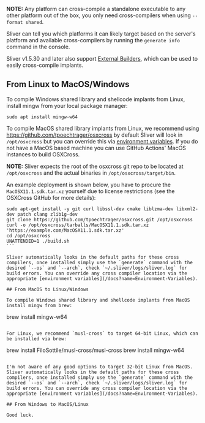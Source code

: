 **NOTE:** Any platform can cross-compile a standalone executable to any other platform out of the box, you only need cross-compilers when using `--format shared`.

Sliver can tell you which platforms it can likely target based on the server's platform and available cross-compilers by running the `generate info` command in the console.

Sliver v1.5.30 and later also support [External Builders](/docs?name=External-Builders), which can be used to easily cross-compile implants.

## From Linux to MacOS/Windows

To compile Windows shared library and shellcode implants from Linux, install mingw from your local package manager:

```
sudo apt install mingw-w64
```

To compile MacOS shared library implants from Linux, we recommend using https://github.com/tpoechtrager/osxcross by default Sliver will look in `/opt/osxcross` but you can override this via [environment variables](/docs?name=Environment-Variables). If you do not have a MacOS based machine you can use GitHub Actions' MacOS instances to build OSXCross.

**NOTE:** Sliver expects the root of the osxcross git repo to be located at `/opt/osxcross` and the actual binaries in `/opt/osxcross/target/bin`.

An example deployment is shown below, you have to procure the `MacOSX11.1.sdk.tar.xz` yourself due to license restrictions (see the OSXCross GitHub for more details):

````shell
sudo apt-get install -y git curl libssl-dev cmake liblzma-dev libxml2-dev patch clang zlib1g-dev
git clone https://github.com/tpoechtrager/osxcross.git /opt/osxcross
curl -o /opt/osxcross/tarballs/MacOSX11.1.sdk.tar.xz 'https://example.com/MacOSX11.1.sdk.tar.xz'
cd /opt/osxcross
UNATTENDED=1 ./build.sh
```

Sliver automatically looks in the default paths for these cross compilers, once installed simply use the `generate` command with the desired `--os` and `--arch`, check `~/.sliver/logs/sliver.log` for build errors. You can override any cross compiler location via the appropriate [environment variables](/docs?name=Environment-Variables).

## From MacOS to Linux/Windows

To compile Windows shared library and shellcode implants from MacOS install mingw from brew:

````

brew install mingw-w64

```

For Linux, we recommend `musl-cross` to target 64-bit Linux, which can be installed via brew:

```

brew install FiloSottile/musl-cross/musl-cross
brew install mingw-w64

```

I'm not aware of any good options to target 32-bit Linux from MacOS. Sliver automatically looks in the default paths for these cross compilers, once installed simply use the `generate` command with the desired `--os` and `--arch`, check `~/.sliver/logs/sliver.log` for build errors. You can override any cross compiler location via the appropriate [environment variables](/docs?name=Environment-Variables).

## From Windows to MacOS/Linux

Good luck.
```
